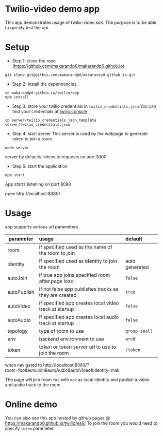 # Twilio-video demo app

This app demonstrates usage of twilio-video sdk. The purpose is to be able to quickly test the api.

# Setup
- Step 1: clone the repo (https://github.com/makarandp0/makarandp0.github.io)

```
git clone git@github.com:makarandp0/makarandp0.github.io.git

```

- Step 2: install the dependencies.

```
cd makarandp0.github.io/twilio/app
npm install
```

- Step 3: store your twilio credentials in `twilio_credentials.json`
You can find your credentials at [twilio console](https://www.twilio.com/console/project/settings)

```
cp server/twilio_credentials.json_template server/twilio_credentials.json

```

- Step 4: start server
This server is used by the webpage to generate token to join a room.
```
node server
```
server by defaults listens to requests on port 3000

- Step 5: start the application
```
npm start
```

App starts listening on port 8080

open http://localhost:8080/


# Usage

app supports various url parameters

| parameter     | usage                                 | default  |
| ------------- |:--------------------------------------|:--------|
| room          | if specified used as the name of the room to join |  |
| identity      | if specified used as identity to join the room  | auto generated   |
| autoJoin      | if true app joins specified room after page load  | `false`   |
| autoPublish   | if not false app publishes tracks as they are created  | `true`   |
| autoVideo     | if specified app creates local video track at startup  |  `false`  |
| autoAudio     | if specified app creates local audio track at startup  |  `false`  |
| topology      | type of room to use  |  `group-small`  |
| env           | backend environment to use  |  `prod`  |
| token         | token or token server url to use to join the room |  `/token`  |


when navigated to
http://localhost:8080/?room=foo&autoJoin&autoAudio&autoVideo&identity=mak

The page will join room `foo` with `mak` as local identity and publish a video and audio track to the room.


# Online demo
You can also see this app hosted by github pages @ https://makarandp0.github.io/twilio/es6/
To join the room you would need to specify `token` parameter.